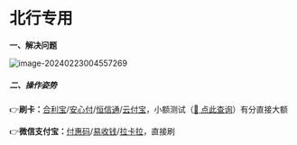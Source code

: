 # 北行专用

**一、解决问题**

![image-20240223004557269](https://wiki.zjkmkj.com/media/202402230045411.png)

##### 二、操作姿势

👉**刷卡：**[合利宝](tool/hlb.md)/[安心付](tool/axf.md)/[恒信通](tool/hxt.md)/[云付宝](tool/yfb.md)，小额测试（[:link: 点此查询](https://www.zjkmkj.com/Weixin/index)）有分直接大额

👉**微信支付宝：**[付惠码](tool/fhm.md)/[易收钱](tool/ysq.md)/[拉卡拉](tool/lkl.md)，直接刷

